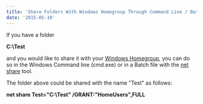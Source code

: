 ```yaml
---
title: 'Share Folders With Windows Homegroup Through Command Line / Batch File'
date: '2015-05-10'
---
```


If you have a folder

**C:\\Test**

and you would like to share it with your [Windows Homegroup](http://windows.microsoft.com/en-au/windows7/products/features/homegroup), you can do so in the Windows Command line (cmd.exe) or in a Batch file with the [net share](https://technet.microsoft.com/en-us/library/bb490712.aspx) tool.

The folder above could be shared with the name "Test" as follows:

**net share Test="C:\\Test" /GRANT:"HomeUsers",FULL**
